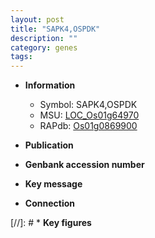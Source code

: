 ```yaml
---
layout: post
title: "SAPK4,OSPDK"
description: ""
category: genes
tags: 
---
```


* **Information**  
    + Symbol: SAPK4,OSPDK  
    + MSU: [LOC_Os01g64970](http://rice.uga.edu/cgi-bin/ORF_infopage.cgi?orf=LOC_Os01g64970)  
    + RAPdb: [Os01g0869900](http://rapdb.dna.affrc.go.jp/viewer/gbrowse_details/irgsp1?name=Os01g0869900)  

* **Publication**  

* **Genbank accession number**  

* **Key message**  

* **Connection**  

[//]: # * **Key figures**  


